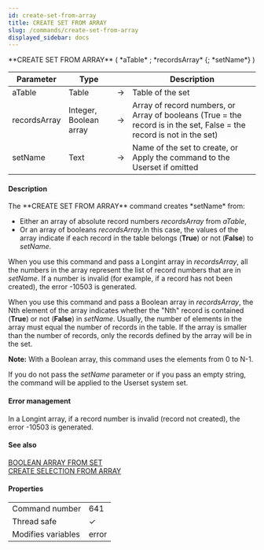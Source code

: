 ```yaml
---
id: create-set-from-array
title: CREATE SET FROM ARRAY
slug: /commands/create-set-from-array
displayed_sidebar: docs
---
```


<!--REF #_command_.CREATE SET FROM ARRAY.Syntax-->**CREATE SET FROM ARRAY** ( *aTable* ; *recordsArray* {; *setName*} )<!-- END REF-->
<!--REF #_command_.CREATE SET FROM ARRAY.Params-->
| Parameter | Type |  | Description |
| --- | --- | --- | --- |
| aTable | Table | &#8594;  | Table of the set |
| recordsArray | Integer, Boolean array | &#8594;  | Array of record numbers, or Array of booleans (True = the record is in the set, False = the record is not in the set) |
| setName | Text | &#8594;  | Name of the set to create, or Apply the command to the Userset if omitted |

<!-- END REF-->

#### Description 

<!--REF #_command_.CREATE SET FROM ARRAY.Summary-->The **CREATE SET FROM ARRAY** command creates *setName*<!-- END REF-->  from:

* Either an array of absolute record numbers *recordsArray* from *aTable*,
* Or an array of booleans *recordsArray*.In this case, the values of the array indicate if each record in the table belongs (**True**) or not (**False**) to *setName*.

When you use this command and pass a Longint array in *recordsArray*, all the numbers in the array represent the list of record numbers that are in *setName*. If a number is invalid (for example, if a record has not been created), the error -10503 is generated.

When you use this command and pass a Boolean array in *recordsArray*, the Nth element of the array indicates whether the "Nth" record is contained (**True**) or not (**False**) in *setName*. Usually, the number of elements in the array must equal the number of records in the table. If the array is smaller than the number of records, only the records defined by the array will be in the set.

**Note:** With a Boolean array, this command uses the elements from 0 to N-1.

If you do not pass the *setName* parameter or if you pass an empty string, the command will be applied to the Userset system set.

#### Error management 

In a Longint array, if a record number is invalid (record not created), the error -10503 is generated.

#### See also 

[BOOLEAN ARRAY FROM SET](boolean-array-from-set.md)  
[CREATE SELECTION FROM ARRAY](create-selection-from-array.md)  

#### Properties

|  |  |
| --- | --- |
| Command number | 641 |
| Thread safe | &check; |
| Modifies variables | error |


